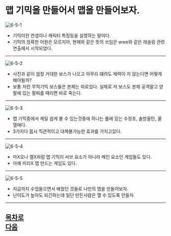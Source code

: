 맵 기믹을 만들어서 맵을 만들어보자.   
=======================
![6-5-1](https://github.com/isp829/HU/blob/master/images/lecture6/6-5/6-5-1.jpg)
* 기믹이란 컨셉이나 캐릭터 특징등을 설명하는 말이다.  
* 기믹의 정확한 어원은 모르지마, 현재와 같은 뜻의 쓰임은 wwe와 같은 레슬링 관련 연출에서 시작되었다.     
--------------------------------------------------------------------------------------   
![6-5-2](https://github.com/isp829/HU/blob/master/images/lecture6/6-5/6-5-2.jpg)
* 사진과 같이 엄청 거대한 보스가 나오고 아무리 떄려도 체력이 지 않는다면 어떻게 해야될까?
* 보통 저런 무적기믹 보스들은 본체는 따로있다. 실제로 저 보스도 본체 공격말고 양팔에 있는 팔찌를 때리면 바로 죽는다.  
--------------------------------------------------------------------------------------    
![6-5-3](https://github.com/isp829/HU/blob/master/images/lecture6/6-5/6-5-3.jpg)
* 맵 기믹중에서 제일 쉽게 볼 수 있는것중에 하나는 롤에 있는 수정초, 솔방울탄, 꿀열매다.  
* 3가지다 몹시 직관적이고 대체불가능한 효과를 가지고있다.
--------------------------------------------------------------------------------------    
![6-5-4](https://github.com/isp829/HU/blob/master/images/lecture6/6-5/6-5-4.jpg)
* 마X오나 젤X처럼 맵 기믹이 서브 요소가 아니라 메인 요소인 게임들도 있다.  
* 아예 미리X 맵 만드는 게임도 있다.  
--------------------------------------------------------------------------------------    
![6-5-5](https://github.com/isp829/HU/blob/master/images/lecture6/6-5/6-5-5.png)
* 지금까지 수업들으면서 배웠던 것들로 나만의 맵을 만들어보자.  
* 난이도가 높아도 되긴하는데 일단 만든사람은 깰 수 있도록 만들자.  
--------------------------------------------------------------------------------------   

[목차로](https://github.com/isp829/HU/blob/master/README.md)  
[다음](https://github.com/isp829/HU/blob/master/lecture/lecture7.md)  
-----------------------------
    
    
